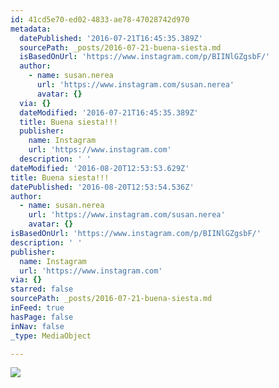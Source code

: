 ```yaml
---
id: 41cd5e70-ed02-4833-ae78-47028742d970
metadata:
  datePublished: '2016-07-21T16:45:35.389Z'
  sourcePath: _posts/2016-07-21-buena-siesta.md
  isBasedOnUrl: 'https://www.instagram.com/p/BIINlGZgsbF/'
  author:
    - name: susan.nerea
      url: 'https://www.instagram.com/susan.nerea'
      avatar: {}
  via: {}
  dateModified: '2016-07-21T16:45:35.389Z'
  title: Buena siesta!!!
  publisher:
    name: Instagram
    url: 'https://www.instagram.com'
  description: ' '
dateModified: '2016-08-20T12:53:53.629Z'
title: Buena siesta!!!
datePublished: '2016-08-20T12:53:54.536Z'
author:
  - name: susan.nerea
    url: 'https://www.instagram.com/susan.nerea'
    avatar: {}
isBasedOnUrl: 'https://www.instagram.com/p/BIINlGZgsbF/'
description: ' '
publisher:
  name: Instagram
  url: 'https://www.instagram.com'
via: {}
starred: false
sourcePath: _posts/2016-07-21-buena-siesta.md
inFeed: true
hasPage: false
inNav: false
_type: MediaObject

---
```

![](https://imgflo.herokuapp.com/graph/vahj1ThiexotieMo/092287e0d6e7576f9275e6afeee6b2da/noop.jpg?input=https%3A%2F%2Fscontent.cdninstagram.com%2Ft51.2885-15%2Fsh0.08%2Fe35%2Fp640x640%2F13694784_253854494997646_545040526_n.jpg%3Fig_cache_key%3DMTI5OTM0ODIxNjU5MjEyMzU4OQ%253D%253D.2)